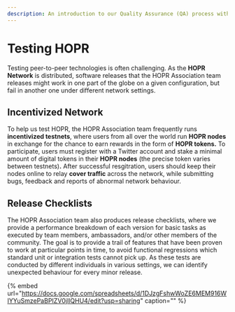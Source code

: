 ```yaml
---
description: An introduction to our Quality Assurance (QA) process within HOPR
---
```


# Testing HOPR

Testing peer-to-peer technologies is often challenging. As the **HOPR Network** is distributed, software releases that the HOPR Association team releases might work in one part of the globe on a given configuration, but fail in another one under different network settings.

## Incentivized Network

To help us test HOPR, the HOPR Association team frequently runs **incentivized testnets**, where users from all over the world run **HOPR nodes** in exchange for the chance to earn rewards in the form of **HOPR tokens.** To participate, users must register with a Twitter account and stake a minimal amount of digital tokens in their **HOPR nodes** \(the precise token varies between testnets\)**.** After successful resgitration, users should keep their nodes online to relay **cover traffic** across the network, while submitting bugs, feedback and reports of abnormal network behaviour.

## Release Checklists

The HOPR Association team also produces release checklists, where we provide a performance breakdown of each version for basic tasks as executed by team members, ambassadors, and/or other members of the community. The goal is to provide a trail of features that have been proven to work at particular points in time, to avoid functional regressions which standard unit or integration tests cannot pick up. As these tests are conducted by different individuals in various settings, we can identify unexpected behaviour for every minor release.

{% embed url="https://docs.google.com/spreadsheets/d/1DJzgFshwWoZE6MEM916WIYYuSmzePaBPIZV0jlIQHU4/edit?usp=sharing" caption="" %}

